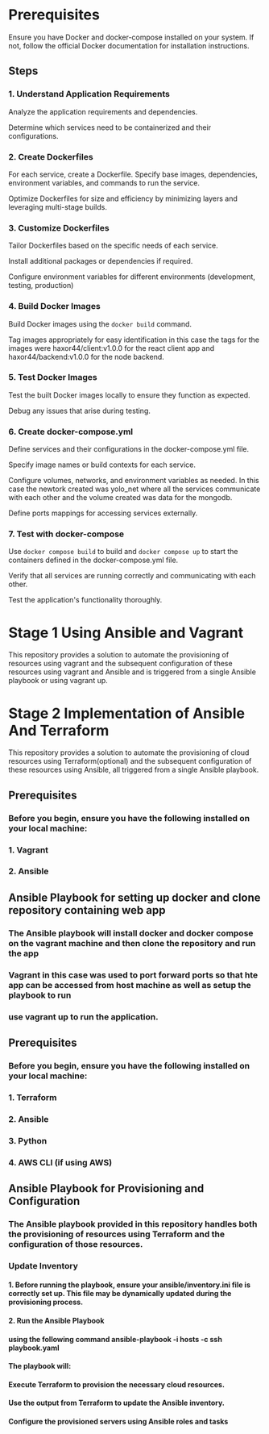 # Prerequisites
Ensure you have Docker and docker-compose installed on your system. If not, follow the official Docker documentation for installation instructions.

## Steps
### 1. Understand Application Requirements
Analyze the application requirements and dependencies.

Determine which services need to be containerized and their configurations.

### 2. Create Dockerfiles
For each service, create a Dockerfile.
Specify base images, dependencies, environment variables, and commands to run the service.

Optimize Dockerfiles for size and efficiency by minimizing layers and leveraging multi-stage builds.

### 3. Customize Dockerfiles
Tailor Dockerfiles based on the specific needs of each service.

Install additional packages or dependencies if required.

Configure environment variables for different environments (development, testing, production)


### 4. Build Docker Images
Build Docker images using the `docker build` command.

Tag images appropriately for easy identification in this case the tags for the images were haxor44/client:v1.0.0 for the react client app and haxor44/backend:v1.0.0 for the node backend.

### 5. Test Docker Images
Test the built Docker images locally to ensure they function as expected.

Debug any issues that arise during testing.

### 6. Create docker-compose.yml
Define services and their configurations in the docker-compose.yml file.

Specify image names or build contexts for each service.

Configure volumes, networks, and environment variables as needed. In this case the newtork created was yolo_net where all the services communicate with each other and the volume created was data for the mongodb.

Define ports mappings for accessing services externally.


### 7. Test with docker-compose
Use `docker compose build` to build and `docker compose up` to start the containers defined in the docker-compose.yml file.

Verify that all services are running correctly and communicating with each other.

Test the application's functionality thoroughly.

# Stage 1 Using Ansible and Vagrant
This repository provides a solution to automate the provisioning of  resources using vagrant and the subsequent configuration of these resources using vagrant and Ansible and is triggered from a single Ansible playbook or using vagrant up.

# Stage 2 Implementation of Ansible And Terraform
This repository provides a solution to automate the provisioning of cloud resources using Terraform(optional) and the subsequent configuration of these resources using Ansible, all triggered from a single Ansible playbook.

## Prerequisites
### Before you begin, ensure you have the following installed on your local machine:

### 1. Vagrant
### 2. Ansible

## Ansible Playbook for setting up docker and clone repository containing web app
### The Ansible playbook will install docker and docker compose on the vagrant machine and then clone the repository and run the app

### Vagrant in this case was used to port forward ports so that hte app can be accessed from host machine as well as setup the playbook to run

### use vagrant up to run the application.


## Prerequisites
### Before you begin, ensure you have the following installed on your local machine:

### 1. Terraform
### 2. Ansible
### 3. Python
### 4. AWS CLI (if using AWS)


## Ansible Playbook for Provisioning and Configuration
### The Ansible playbook provided in this repository handles both the provisioning of resources using Terraform and the configuration of those resources.

### Update Inventory

#### 1. Before running the playbook, ensure your ansible/inventory.ini file is correctly set up. This file may be dynamically updated during the provisioning process.

#### 2. Run the Ansible Playbook
#### using the following command ansible-playbook -i hosts -c ssh playbook.yaml

#### The playbook will:

#### Execute Terraform to provision the necessary cloud resources.
#### Use the output from Terraform to update the Ansible inventory.
#### Configure the provisioned servers using Ansible roles and tasks